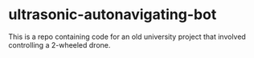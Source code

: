 # ultrasonic-autonavigating-bot
This is a repo containing code for an old university project that involved controlling a 2-wheeled drone.
